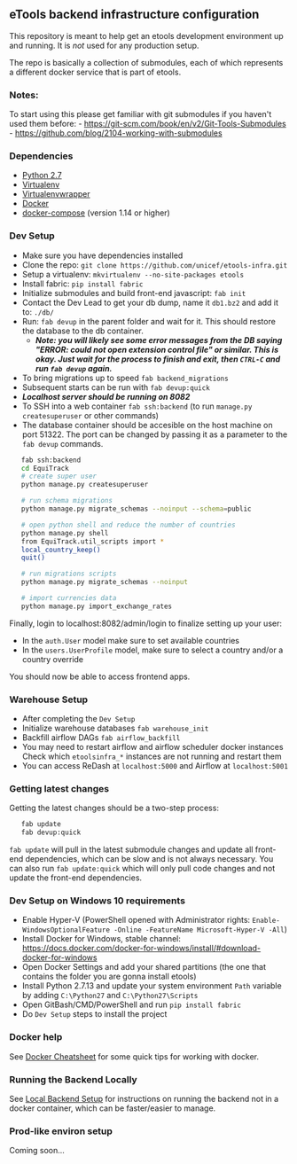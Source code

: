 ## eTools backend infrastructure configuration

This repository is meant to help get an etools development environment up and running.
It is *not* used for any production setup.

The repo is basically a collection of submodules, each of which represents a different docker service
that is part of etools.

### Notes:

To start using this please get familiar with git submodules if you haven't used them before:
    - https://git-scm.com/book/en/v2/Git-Tools-Submodules
    - https://github.com/blog/2104-working-with-submodules

### Dependencies

- [Python 2.7](https://www.python.org/downloads/)
- [Virtualenv](https://virtualenv.pypa.io/en/stable/)
- [Virtualenvwrapper](https://virtualenvwrapper.readthedocs.io/en/latest/)
- [Docker](https://www.docker.com/)
- [docker-compose](https://docs.docker.com/compose/install/) (version 1.14 or higher)

### Dev Setup

 - Make sure you have dependencies installed
 - Clone the repo: `git clone https://github.com/unicef/etools-infra.git`
 - Setup a virtualenv: `mkvirtualenv --no-site-packages etools`
 - Install fabric: `pip install fabric`
 - Initialize submodules and build front-end javascript: `fab init`
 - Contact the Dev Lead to get your db dump, name it `db1.bz2` and add it to: `./db/`
 - Run: `fab devup` in the parent folder and wait for it. This should restore the database to the db container.
   - ***Note: you will likely see some error messages from the DB saying "ERROR: could not open extension control file" or similar.
   This is okay. Just wait for the process to finish and exit, then `CTRL-C` and run `fab devup` again.***
 - To bring migrations up to speed `fab backend_migrations`
 - Subsequent starts can be run with `fab devup:quick`
 - ***Localhost server should be running on 8082***
 - To SSH into a web container `fab ssh:backend` (to run `manage.py createsuperuser` or other commands)
 - The database container should be accesible on the host machine on port 51322. The port can be changed by passing it as a parameter to the `fab devup` commands.


 ```bash
	fab ssh:backend
	cd EquiTrack
	# create super user
	python manage.py createsuperuser

	# run schema migrations
	python manage.py migrate_schemas --noinput --schema=public

	# open python shell and reduce the number of countries
	python manage.py shell
	from EquiTrack.util_scripts import *
	local_country_keep()
	quit()

	# run migrations scripts
	python manage.py migrate_schemas --noinput

	# import currencies data
	python manage.py import_exchange_rates

 ```

Finally, login to localhost:8082/admin/login to finalize setting up your user:

- In the `auth.User` model make sure to set available countries
- In the `users.UserProfile` model, make sure to select a country and/or a country override

You should now be able to access frontend apps.

### Warehouse Setup

 - After completing the `Dev Setup`
 - Initialize warehouse databases `fab warehouse_init`
 - Backfill airflow DAGs `fab airflow_backfill`
 - You may need to restart airflow and airflow scheduler docker instances
   Check which `etoolsinfra_*` instances are not running and restart them
 - You can access ReDash at `localhost:5000` and Airflow at `localhost:5001`

### Getting latest changes

Getting the latest changes should be a two-step process:

```bash
   fab update
   fab devup:quick
```

`fab update` will pull in the latest submodule changes and update all front-end dependencies, which can be slow
and is not always necessary.
You can also run `fab update:quick` which will only pull code changes and not update the front-end dependencies.

### Dev Setup on Windows 10 requirements

 - Enable Hyper-V (PowerShell opened with Administrator rights: `Enable-WindowsOptionalFeature -Online -FeatureName Microsoft-Hyper-V -All`)
 - Install Docker for Windows, stable channel: https://docs.docker.com/docker-for-windows/install/#download-docker-for-windows
 - Open Docker Settings and add your shared partitions (the one that contains the folder you are gonna install etools)
 - Install Python 2.7.13 and update your system environment `Path` variable by adding `C:\Python27` and `C:\Python27\Scripts`
 - Open GitBash/CMD/PowerShell and run `pip install fabric`
 - Do `Dev Setup` steps to install the project

### Docker help

See [Docker Cheatsheet](./docs/docker-cheatsheet.md) for some quick tips for working with docker.

### Running the Backend Locally

See [Local Backend Setup](./docs/running-local-backend-tests.md) for instructions on running the backend
not in a docker container, which can be faster/easier to manage.

### Prod-like environ setup

Coming soon...
